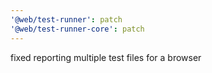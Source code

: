 ```yaml
---
'@web/test-runner': patch
'@web/test-runner-core': patch
---
```


fixed reporting multiple test files for a browser
